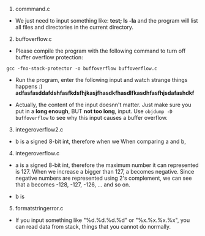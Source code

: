 1. commmand.c
- We just need to input something like: **test; ls -la** and the program will list all files and directories in the current directory.

2. buffoverflow.c
- Please compile the program with the following command to turn off buffer overflow protection: 
```
gcc -fno-stack-protector -o buffoverflow buffoverflow.c
```
- Run the program, enter the following input and watch strange things happens :) 
**adfasfasddafdshfasfkdsfhjkasjfhasdkfhasdlfkasdhfasfhjsdafashdkf**

- Actually, the content of the input doesnn't matter. Just make sure you put in a **long enough**, BUT **not too long**, input. Use ```objdump -D buffoverflow``` to see why this input causes a buffer overflow. 

3. integeroverflow2.c
- b is a signed 8-bit int, therefore when we  When comparing a and b,

4. integeroverflow.c

- a is a signed 8-bit int, therefore the maximum number it can represented is 127. When we increase a bigger than 127, a becomes negative. Since negative numbers are represented using 2's complement, we can see that a becomes -128, -127, -126, ... and so on.

- b is

5. formatstringerror.c

- If you input something like "%d.%d.%d.%d" or "%x.%x.%x.%x", you can read data from stack, things that you cannot do normally. 
